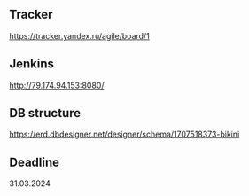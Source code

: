 ## Tracker
https://tracker.yandex.ru/agile/board/1
## Jenkins 
http://79.174.94.153:8080/
## DB structure
https://erd.dbdesigner.net/designer/schema/1707518373-bikini
## Deadline 
31.03.2024